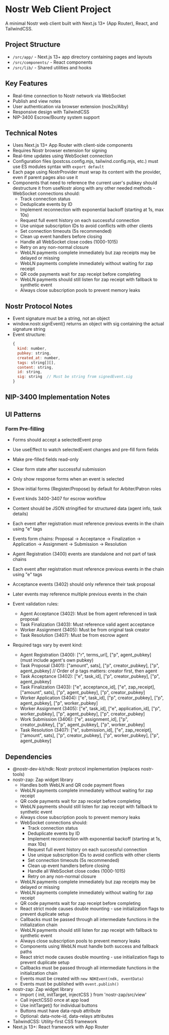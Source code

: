 # Nostr Web Client Project

A minimal Nostr web client built with Next.js 13+ (App Router), React, and TailwindCSS.

## Project Structure

- `/src/app/` - Next.js 13+ app directory containing pages and layouts
- `/src/components/` - React components
- `/src/lib/` - Shared utilities and hooks

## Key Features

- Real-time connection to Nostr network via WebSocket
- Publish and view notes
- User authentication via browser extension (nos2x/Alby)
- Responsive design with TailwindCSS
- NIP-3400 Escrow/Bounty system support

## Technical Notes

- Uses Next.js 13+ App Router with client-side components
- Requires Nostr browser extension for signing
- Real-time updates using WebSocket connection
- Configuration files (postcss.config.mjs, tailwind.config.mjs, etc.) must use ES modules syntax with `export default`
- Each page using NostrProvider must wrap its content with the provider, even if parent pages also use it
- Components that need to reference the current user's pubkey should destructure it from useNostr along with any other needed methods  - WebSocket connections should:
    - Track connection status
    - Deduplicate events by ID
    - Implement reconnection with exponential backoff (starting at 1s, max 10s)
    - Request full event history on each successful connection
    - Use unique subscription IDs to avoid conflicts with other clients
    - Set connection timeouts (5s recommended)
    - Clean up event handlers before closing
    - Handle all WebSocket close codes (1000-1015)
    - Retry on any non-normal closure
  - WebLN payments complete immediately but zap receipts may be delayed or missing
  - WebLN payments complete immediately without waiting for zap receipt
  - QR code payments wait for zap receipt before completing
  - WebLN payments should still listen for zap receipt with fallback to synthetic event
  - Always close subscription pools to prevent memory leaks

## Nostr Protocol Notes

- Event signature must be a string, not an object
- window.nostr.signEvent() returns an object with sig containing the actual signature string
- Event structure:
  ```js
  {
    kind: number,
    pubkey: string,
    created_at: number,
    tags: string[][],
    content: string,
    id: string,
    sig: string  // Must be string from signedEvent.sig
  }
  ```

## NIP-3400 Implementation Notes

## UI Patterns

### Form Pre-filling
- Forms should accept a selectedEvent prop
- Use useEffect to watch selectedEvent changes and pre-fill form fields
- Make pre-filled fields read-only
- Clear form state after successful submission
- Only show response forms when an event is selected
- Show initial forms (Register/Propose) by default for Arbiter/Patron roles


- Event kinds 3400-3407 for escrow workflow
- Content should be JSON stringified for structured data (agent info, task details)
- Each event after registration must reference previous events in the chain using "e" tags
- Events form chains: Proposal -> Acceptance -> Finalization -> Application -> Assignment -> Submission -> Resolution
- Agent Registration (3400) events are standalone and not part of task chains
- Each event after registration must reference previous events in the chain using "e" tags
- Acceptance events (3402) should only reference their task proposal
- Later events may reference multiple previous events in the chain
- Event validation rules:
  - Agent Acceptance (3402): Must be from agent referenced in task proposal
  - Task Finalization (3403): Must reference valid agent acceptance
  - Worker Assignment (3405): Must be from original task creator
  - Task Resolution (3407): Must be from escrow agent
- Required tags vary by event kind:
  - Agent Registration (3400): ["r", terms_url], ["p", agent_pubkey] (must include agent's own pubkey)
  - Task Proposal (3401): ["amount", sats], ["p", creator_pubkey], ["p", agent_pubkey] // Order of p tags matters: creator first, then agent
  - Task Acceptance (3402): ["e", task_id], ["p", creator_pubkey], ["p", agent_pubkey]
  - Task Finalization (3403): ["e", acceptance_id], ["e", zap_receipt], ["amount", sats], ["p", agent_pubkey], ["p", creator_pubkey]
  - Worker Application (3404): ["e", task_id], ["p", creator_pubkey], ["p", agent_pubkey], ["p", worker_pubkey]
  - Worker Assignment (3405): ["e", task_id], ["e", application_id], ["p", worker_pubkey], ["p", agent_pubkey], ["p", creator_pubkey]
  - Work Submission (3406): ["e", assignment_id], ["p", creator_pubkey], ["p", agent_pubkey], ["p", worker_pubkey]
  - Task Resolution (3407): ["e", submission_id], ["e", zap_receipt], ["amount", sats], ["p", creator_pubkey], ["p", worker_pubkey], ["p", agent_pubkey]

## Dependencies

- @nostr-dev-kit/ndk: Nostr protocol implementation (replaces nostr-tools)
- nostr-zap: Zap widget library
  - Handles both WebLN and QR code payment flows
  - WebLN payments complete immediately without waiting for zap receipt
  - QR code payments wait for zap receipt before completing
  - WebLN payments should still listen for zap receipt with fallback to synthetic event
  - Always close subscription pools to prevent memory leaks
  - WebSocket connections should:
    - Track connection status
    - Deduplicate events by ID
    - Implement reconnection with exponential backoff (starting at 1s, max 10s)
    - Request full event history on each successful connection
    - Use unique subscription IDs to avoid conflicts with other clients
    - Set connection timeouts (5s recommended)
    - Clean up event handlers before closing
    - Handle all WebSocket close codes (1000-1015)
    - Retry on any non-normal closure
  - WebLN payments complete immediately but zap receipts may be delayed or missing
  - WebLN payments complete immediately without waiting for zap receipt
  - QR code payments wait for zap receipt before completing
  - React strict mode causes double mounting - use initialization flags to prevent duplicate setup
  - Callbacks must be passed through all intermediate functions in the initialization chain
  - WebLN payments should still listen for zap receipt with fallback to synthetic event
  - Always close subscription pools to prevent memory leaks
  - Components using WebLN must handle both success and fallback paths
  - React strict mode causes double mounting - use initialization flags to prevent duplicate setup
  - Callbacks must be passed through all intermediate functions in the initialization chain
  - Events must be created with `new NDKEvent(ndk, eventData)` 
  - Events must be published with `event.publish()`
- nostr-zap: Zap widget library
  - Import { init, initTarget, injectCSS } from 'nostr-zap/src/view'
  - Call injectCSS() once at app load
  - Use initTarget() for individual buttons
  - Buttons must have data-npub attribute
  - Optional: data-note-id, data-relays attributes
- TailwindCSS: Utility-first CSS framework
- Next.js 13+: React framework with App Router
